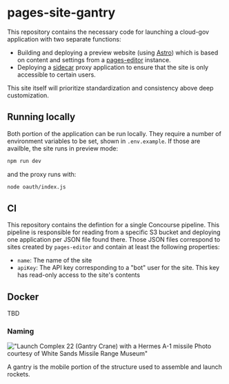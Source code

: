# pages-site-gantry

This repository contains the necessary code for launching a cloud-gov application with two separate functions:
- Building and deploying a preview website (using [Astro](https://astro.build/)) which is based on content and settings from a [pages-editor](https://github.com/cloud-gov/pages-editor/) instance.
- Deploying a [sidecar](https://docs.cloudfoundry.org/devguide/sidecars.html) proxy application to ensure that the site is only accessible to certain users.

This site itself will prioritize standardization and consistency above deep customization.

## Running locally

Both portion of the application can be run locally. They require a number of environment variables to be set, shown in `.env.example`. If those are availble, the site runs in preview mode:

```sh
npm run dev
```

and the proxy runs with:

```sh
node oauth/index.js
```

## CI

This repository contains the defintion for a single Concourse pipeline. This pipeline is responsible for reading from a specific S3 bucket and deploying one application per JSON file found there. Those JSON files correspond to sites created by `pages-editor` and contain at least the following properties:
- `name`: The name of the site
- `apiKey`: The API key corresponding to a "bot" user for the site. This key has read-only access to the site's contents


## Docker

TBD


### Naming

!["Launch Complex 22 (Gantry Crane) with a Hermes A-1 missile Photo courtesy of White Sands Missile Range Museum"](https://www.nps.gov/common/uploads/stories/images/nri/20161107/articles/844B4226-1DD8-B71B-0B8061E3C5ABA93C/844B4226-1DD8-B71B-0B8061E3C5ABA93C.jpg)

A gantry is the mobile portion of the structure used to assemble and launch rockets.
